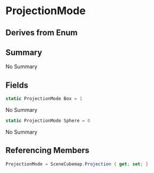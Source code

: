 # ProjectionMode

## Derives from Enum

## Summary

No Summary
## Fields

```c#
static ProjectionMode Box = 1
```
No Summary
```c#
static ProjectionMode Sphere = 0
```
No Summary
## Referencing Members

```c#
ProjectionMode = SceneCubemap.Projection { get; set; } 
```
